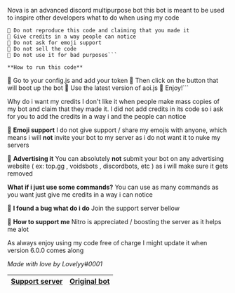Nova is an advanced discord multipurpose bot
this bot is meant to be used to inspire other developers
what to do when using my code

```
🔹 Do not reproduce this code and claiming that you made it
🔹 Give credits in a way people can notice
🔹 Do not ask for emoji support
🔹 Do not sell the code
🔹 Do not use it for bad purposes```

**How to run this code**
```
🔹 Go to your config.js and add your token
🔹 Then click on the button that will boot up the bot
🔹 Use the latest version of aoi.js
🔹 Enjoy!```

Why do i want my credits
I don't like it when people make mass copies of my bot and claim that they made it. I did not add credits in its code so i ask for you to add the credits in a way i and the people can notice

🔹 __Emoji support__
I do not give support / share my emojis with anyone, which means i will **not** invite your bot to my server as i do not want it to nuke my servers

🔹 __Advertising it__
You can absolutely **not** submit your bot on any advertising website ( ex: top.gg , voidsbots , discordbots, etc ) as i will make sure it gets removed

__What if i just use some commands?__
You can use as many commands as you want just give me credits in a way i can notice

🔹 __I found a bug what do i do__
Join the support server bellow

🔹 __How to support me__
Nitro is appreciated / boosting the server as it helps me alot

As always enjoy using my code free of charge
I might update it when version 6.0.0 comes along 

*Made with love by Lovelyy#0001*

|[Support server](https://discord.gg/AyCWGr4zj6)|[Original bot](https://discord.com/api/oauth2/authorize?client_id=957196693298896906&permissions=1479549643895&scope=bot%20applications.commands)
|---|---|
